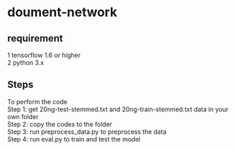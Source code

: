 # doument-network
## requirement
1 tensorflow 1.6 or higher<br> 
2 python 3.x<br> 
## Steps
To perform the code<br> 
Step 1: get 20ng-test-stemmed.txt and 20ng-train-stemmed.txt data in your own folder<br> 
Step 2: copy the codes to the folder<br> 
Step 3: run preprocess_data.py to preprocess the data<br> 
Step 4: run eval.py to train and test the model<br> 
